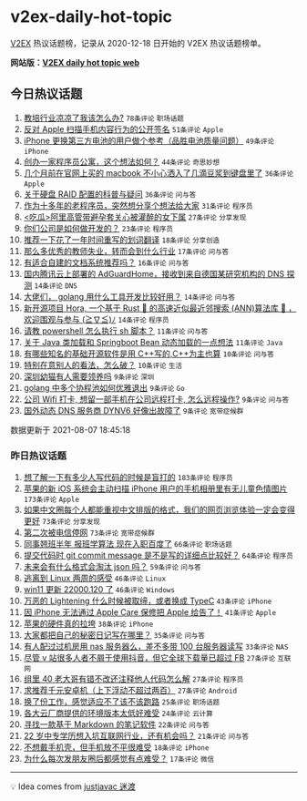 # v2ex-daily-hot-topic

[V2EX](https://www.v2ex.com/) 热议话题榜，记录从 2020-12-18 日开始的 V2EX 热议话题榜单。

**网站版：[V2EX daily hot topic web](https://boojack.github.io/v2ex-daily-hot-topic-web/)**

## 今日热议话题

<!-- TODAY BEGIN -->

1. [教培行业凉凉了我该怎么办?](https://www.v2ex.com/t/794236) `78条评论` `职场话题`
1. [反对 Apple 扫描手机内容行为的公开签名](https://www.v2ex.com/t/794268) `51条评论` `Apple`
1. [iPhone 更换第三方电池的用户做个参考（品胜电池质量问题）](https://www.v2ex.com/t/794216) `49条评论` `iPhone`
1. [创办一家程序员公寓，这个想法如何？](https://www.v2ex.com/t/794277) `44条评论` `奇思妙想`
1. [几个月前在官网上买的 macbook 不小心洒入了几滴豆浆到键盘里了](https://www.v2ex.com/t/794212) `36条评论` `Apple`
1. [关于硬盘 RAID 配置的科普与疑问](https://www.v2ex.com/t/794221) `36条评论` `问与答`
1. [作为十多年的老程序员，突然想分享个想法给大家](https://www.v2ex.com/t/794250) `31条评论` `程序员`
1. [<吃瓜>阿里高管带避孕套关心被灌醉的女下属](https://www.v2ex.com/t/794339) `27条评论` `分享发现`
1. [你们公司是如何做开发的？](https://www.v2ex.com/t/794293) `23条评论` `程序员`
1. [推荐一下花了一年时间重写的划词翻译](https://www.v2ex.com/t/794286) `18条评论` `分享创造`
1. [那么多优秀的教师失业，转而会到什么行业](https://www.v2ex.com/t/794317) `17条评论` `问与答`
1. [有适合自建的文档系统推荐吗？](https://www.v2ex.com/t/794225) `16条评论` `问与答`
1. [国内腾讯云上部署的 AdGuardHome，接收到来自德国某研究机构的 DNS 探测](https://www.v2ex.com/t/794324) `14条评论` `DNS`
1. [大佬们， golang 用什么工具开发比较好用？](https://www.v2ex.com/t/794314) `14条评论` `问与答`
1. [新开源项目 Hora, 一个基于 Rust 🦀 的高速近似最近邻搜索 (ANN)算法库 🚀 ，欢迎围观与参与 (≧∇≦)ﾉ](https://www.v2ex.com/t/794292) `14条评论` `程序员`
1. [请教 powershell 怎么执行 sh 脚本？](https://www.v2ex.com/t/794289) `11条评论` `问与答`
1. [关于 Java 类加载和 Springboot Bean 动态加载的一点想法](https://www.v2ex.com/t/794288) `11条评论` `Java`
1. [有哪些知名的基础开源软件是用 C++写的,C++为主也算](https://www.v2ex.com/t/794342) `10条评论` `问与答`
1. [特别在意别人的看法，怎么破？](https://www.v2ex.com/t/794311) `10条评论` `生活`
1. [深圳幼猫有人需要领养吗](https://www.v2ex.com/t/794320) `9条评论` `深圳`
1. [golang 中多个协程池如何优雅退出](https://www.v2ex.com/t/794304) `9条评论` `Go`
1. [公司 Wifi 打卡, 想留一部手机在公司远程打卡, 怎么远程操作?](https://www.v2ex.com/t/794273) `9条评论` `问与答`
1. [国外动态 DNS 服务商 DYNV6 好像出故障了](https://www.v2ex.com/t/794257) `9条评论` `宽带症候群`

数据更新于 2021-08-07 18:45:18

<!-- TODAY END -->

### 昨日热议话题

<!-- YESTERDAY BEGIN -->

1. [想了解一下有多少人写代码的时候是盲打的](https://www.v2ex.com/t/794079) `183条评论` `程序员`
1. [苹果的新 iOS 系统会主动扫描 iPhone 用户的手机相册里有无儿童色情图片](https://www.v2ex.com/t/793972) `173条评论` `Apple`
1. [如果中文圈每个人都能重视中文排版的格式，我们的网页浏览体验一定会变得更好](https://www.v2ex.com/t/793989) `73条评论` `分享发现`
1. [第二次被电信停网](https://www.v2ex.com/t/793999) `73条评论` `宽带症候群`
1. [同事翘班半年 报班学算法 现在入职百度了](https://www.v2ex.com/t/794040) `66条评论` `职场话题`
1. [提交代码时 git commit message 是不是写的详细点比较好？](https://www.v2ex.com/t/794004) `64条评论` `程序员`
1. [未来会有什么格式会淘汰 json 吗？](https://www.v2ex.com/t/794059) `59条评论` `问与答`
1. [逃离到 Linux 两周的感受](https://www.v2ex.com/t/794193) `46条评论` `Linux`
1. [win11 更新 22000.120 了](https://www.v2ex.com/t/793988) `46条评论` `Windows`
1. [万恶的 Lightening 什么时候被取缔，或者换成 TypeC](https://www.v2ex.com/t/794050) `43条评论` `iPhone`
1. [因 iPhone 无法通过 Apple Care 保修把 Apple 给告了！](https://www.v2ex.com/t/794185) `41条评论` `Apple`
1. [苹果的硬件真的拉垮](https://www.v2ex.com/t/794200) `38条评论` `iPhone`
1. [大家都把自己的秘密日记写在哪里？](https://www.v2ex.com/t/794056) `35条评论` `问与答`
1. [有人配过过机房用 nas 服务器么，差不多带 100 台服务器读写](https://www.v2ex.com/t/794138) `33条评论` `NAS`
1. [尽管 v 站很多人者不屑于使用抖音，但它全球下载量已超过 FB](https://www.v2ex.com/t/794165) `27条评论` `互联网`
1. [组里 40 老大哥有错不改还注释他人代码怎么解](https://www.v2ex.com/t/794012) `27条评论` `程序员`
1. [求推荐千元安卓机（上下浮动不超过两百）](https://www.v2ex.com/t/793985) `27条评论` `Android`
1. [换了份工作，感觉适应不了该不该跑路](https://www.v2ex.com/t/794104) `25条评论` `职场话题`
1. [各大云厂商提供的环境版本太低好难受](https://www.v2ex.com/t/794129) `24条评论` `云计算`
1. [寻找一款基于 Markdown 的笔记软件](https://www.v2ex.com/t/794167) `22条评论` `问与答`
1. [22 岁中专学历想入坑互联网行业，还有机会吗？](https://www.v2ex.com/t/793975) `21条评论` `问与答`
1. [不想戴手机壳，但手机放不平很难受](https://www.v2ex.com/t/794043) `18条评论` `iPhone`
1. [为什么每次发朋友圈后都感觉有点难受？](https://www.v2ex.com/t/794055) `17条评论` `微信`

<!-- YESTERDAY END -->

---

💡 Idea comes from [justjavac 迷渡](https://github.com/justjavac/)

